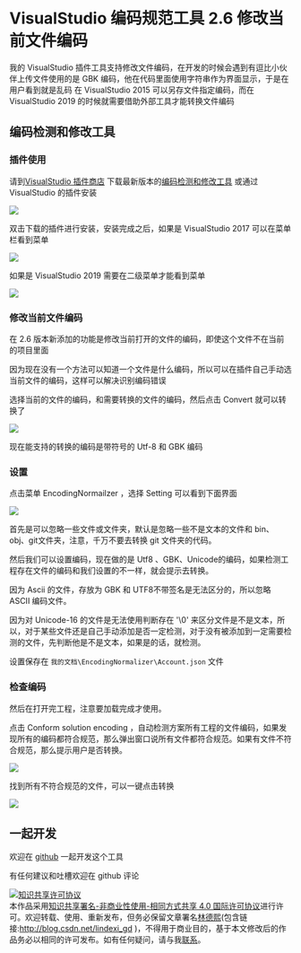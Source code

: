 
# VisualStudio 编码规范工具 2.6 修改当前文件编码

我的 VisualStudio 插件工具支持修改文件编码，在开发的时候会遇到有逗比小伙伴上传文件使用的是 GBK 编码，他在代码里面使用字符串作为界面显示，于是在用户看到就是乱码
在 VisualStudio 2015 可以另存文件指定编码，而在 VisualStudio 2019 的时候就需要借助外部工具才能转换文件编码

<!--more-->


<!-- csdn -->

## 编码检测和修改工具

### 插件使用

请到[VisualStudio 插件商店](https://marketplace.visualstudio.com/items?itemName=lindexigd.vs-extension-18109) 下载最新版本的[编码检测和修改工具](https://marketplace.visualstudio.com/items?itemName=lindexigd.vs-extension-18109) 或通过 VisualStudio 的插件安装

![](http://image.acmx.xyz/lindexi%2F20194615112829)

<!-- ![](image/VisualStudio 编码规范工具 2.6 修改当前文件编码/VisualStudio 编码规范工具 2.6 修改当前文件编码0.png) -->

双击下载的插件进行安装，安装完成之后，如果是 VisualStudio 2017 可以在菜单栏看到菜单

![](http://image.acmx.xyz/lindexi%2F2019461567484)

如果是 VisualStudio 2019 需要在二级菜单才能看到菜单

<!-- ![](image/VisualStudio 编码规范工具 2.6 修改当前文件编码/VisualStudio 编码规范工具 2.6 修改当前文件编码4.png) -->

![](http://image.acmx.xyz/lindexi%2F201946152150829)

### 修改当前文件编码

在 2.6 版本新添加的功能是修改当前打开的文件的编码，即使这个文件不在当前的项目里面

因为现在没有一个方法可以知道一个文件是什么编码，所以可以在插件自己手动选当前文件的编码，这样可以解决识别编码错误

选择当前的文件的编码，和需要转换的文件的编码，然后点击 Convert 就可以转换了

<!-- ![](image/VisualStudio 编码规范工具 2.6 修改当前文件编码/VisualStudio 编码规范工具 2.6 修改当前文件编码5.png) -->

![](http://image.acmx.xyz/lindexi%2F201946153140370)

现在能支持的转换的编码是带符号的 Utf-8 和 GBK 编码

### 设置

点击菜单 EncodingNormailzer ，选择 Setting 可以看到下面界面

<!-- ![](image/VisualStudio 编码规范工具 2.6 修改当前文件编码/VisualStudio 编码规范工具 2.6 修改当前文件编码1.png) -->

![](http://image.acmx.xyz/lindexi%2F201946151729613)

首先是可以忽略一些文件或文件夹，默认是忽略一些不是文本的文件和 bin、obj、git文件夹，注意，千万不要去转换 git 文件夹的代码。

然后我们可以设置编码，现在做的是 Utf8 、GBK、Unicode的编码，如果检测工程存在文件的编码和我们设置的不一样，就会提示去转换。

因为 Ascii 的文件，存放为 GBK 和 UTF8不带签名是无法区分的，所以忽略 ASCII 编码文件。

因为对 Unicode-16 的文件是无法使用判断存在 '\0' 来区分文件是不是文本，所以，对于某些文件还是自己手动添加是否一定检测，对于没有被添加到一定需要检测的文件，先判断他是不是文本，如果是的话，就检测。

设置保存在 `我的文档\EncodingNormalizer\Account.json` 文件

### 检查编码

然后在打开完工程，注意要加载完成才使用。

点击 Conform solution encoding ，自动检测方案所有工程的文件编码，如果发现所有的编码都符合规范，那么弹出窗口说所有文件都符合规范。如果有文件不符合规范，那么提示用户是否转换。

<!-- ![](image/VisualStudio 编码规范工具 2.6 修改当前文件编码/VisualStudio 编码规范工具 2.6 修改当前文件编码2.png) -->

![](http://image.acmx.xyz/lindexi%2F201946151823827)

找到所有不符合规范的文件，可以一键点击转换

![](http://image.acmx.xyz/lindexi%2F20194615184676)

<!-- ![](image/VisualStudio 编码规范工具 2.6 修改当前文件编码/VisualStudio 编码规范工具 2.6 修改当前文件编码3.png) -->

## 一起开发

欢迎在 [github](https://github.com/dotnet-campus/EncodingNormalior) 一起开发这个工具

有任何建议和吐槽欢迎在 github 评论





<a rel="license" href="http://creativecommons.org/licenses/by-nc-sa/4.0/"><img alt="知识共享许可协议" style="border-width:0" src="https://licensebuttons.net/l/by-nc-sa/4.0/88x31.png" /></a><br />本作品采用<a rel="license" href="http://creativecommons.org/licenses/by-nc-sa/4.0/">知识共享署名-非商业性使用-相同方式共享 4.0 国际许可协议</a>进行许可。欢迎转载、使用、重新发布，但务必保留文章署名[林德熙](http://blog.csdn.net/lindexi_gd)(包含链接:http://blog.csdn.net/lindexi_gd )，不得用于商业目的，基于本文修改后的作品务必以相同的许可发布。如有任何疑问，请与我[联系](mailto:lindexi_gd@163.com)。
